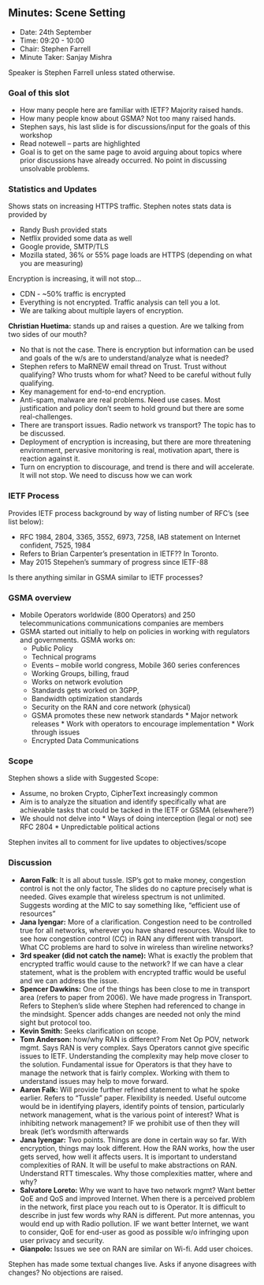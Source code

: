 ## Minutes: Scene Setting
* Date: 24th September
* Time: 09:20 - 10:00
* Chair: Stephen Farrell
* Minute Taker: Sanjay Mishra

Speaker is Stephen Farrell unless stated otherwise.

### Goal of this slot
* How many people here are familiar with IETF? Majority raised hands. 
* How many people know about GSMA?  Not too many raised hands.
* Stephen says, his last slide is for discussions/input for the goals of this workshop
* Read notewell – parts are highlighted 
* Goal is to get on the same page to avoid arguing about topics where prior discussions have already occurred.  No point in discussing unsolvable problems.

### Statistics and Updates
Shows stats on increasing HTTPS traffic. Stephen notes stats data is provided by
*    Randy Bush provided stats
*    Netflix provided some data as well
*    Google provide, SMTP/TLS
*    Mozilla stated, 36% or 55% page loads are HTTPS (depending on what you are measuring)

Encryption is increasing, it will not stop…
* CDN - ~50% traffic is encrypted
* Everything is not encrypted. Traffic analysis can tell you a lot. 
* We are talking about multiple layers of encryption.

__Christian Huetima:__ stands up and raises a question. Are we talking from two sides of our mouth? 

* No that is not the case. There is encryption but information can be used and goals of the w/s are to understand/analyze what is needed?
* Stephen refers to MaRNEW email thread on Trust. Trust without qualifying? Who trusts whom for what? Need to be careful without fully qualifying. 
* Key management for end-to-end encryption. 
* Anti-spam, malware are real problems. Need use cases. Most justification and policy don’t seem to hold ground but there are some real-challenges. 
* There are transport issues. Radio network vs transport? The topic has to be discussed.
* Deployment of encryption is increasing, but there are more threatening environment, pervasive monitoring is real, motivation apart, there is reaction against it.
* Turn on encryption to discourage, and trend is there and will accelerate. It will not stop. We need to discuss how we can work 
### IETF Process
Provides IETF process background by way of listing number of RFC’s (see list below):
*    RFC 1984, 2804, 3365, 3552, 6973, 7258, IAB statement on Internet confident, 7525, 1984
*    Refers to Brian Carpenter’s presentation in IETF?? In Toronto.
*    May 2015 Stepehen’s  summary of progress since IETF-88

Is there anything similar in GSMA similar to IETF processes?


### GSMA overview
* Mobile Operators worldwide (800 Operators) and 250 telecommunications communications companies are members
* GSMA started out initially to help on policies in working with regulators and governments. GSMA works on:
   *    Public Policy
   *    Technical programs
   *    Events – mobile world congress, Mobile 360 series conferences
   *    Working Groups, billing, fraud
   *    Works on network evolution
   *    Standards gets worked on 3GPP, 
   *    Bandwidth optimization standards
   *    Security on the RAN and core network (physical)
   *    GSMA promotes these new network standards
      *    Major network releases
      *    Work with operators to encourage implementation
      *    Work through issues
   *    Encrypted Data Communications

### Scope
Stephen shows a slide with Suggested Scope:
*    Assume, no broken Crypto, CipherText increasingly common
*    Aim is to analyze the situation and identify specifically what are achievable tasks that could be tacked in the IETF or GSMA (elsewhere?)
*    We should not delve into
    *    Ways of doing interception (legal or not) see RFC 2804
    *    Unpredictable political actions

Stephen invites all to comment for live updates to objectives/scope

### Discussion
* __Aaron Falk__: It is all about tussle. ISP’s got to make money, congestion control is not the only factor, The slides do no capture precisely what is needed. Gives example that wireless spectrum is not unlimited. Suggests wording at the MIC to say something like, “efficient use of resources”
* __Jana Iyengar:__ More of a clarification. Congestion need to be controlled true for all networks, wherever you have shared resources. Would like to see how congestion control (CC) in RAN any different with transport. What CC problems are hard to solve in wireless than wireline networks?
* __3rd speaker (did not catch the name):__ What is exactly the problem that encrypted traffic would cause to the network? If we can have a clear statement, what is the problem with encrypted traffic would be useful and we can address the issue.
* __Spencer Dawkins:__ One of the things has been close to me in transport area (refers to paper from 2006). We have made progress in Transport. Refers to Stephen’s slide where Stephen had referenced to change in the mindsight. Spencer adds changes are needed not only the mind sight but protocol too.
* __Kevin Smith:__ Seeks clarification on scope. 
* __Tom Anderson:__  how/why RAN is different? From Net Op POV, network mgmt. Says RAN is very complex. Says Operators cannot give specific issues to IETF. Understanding the complexity may help move closer to the solution. Fundamental issue for Operators is that they have to manage the network that is fairly complex. Working with them to understand issues may help to move forward.
* __Aaron Falk:__ Will provide further refined statement to what he spoke earlier. Refers to  “Tussle” paper. Flexibility is needed. Useful outcome would be in identifying players, identify points of tension, particularly network management, what is the various point of interest? What is inhibiting network management?  IF we prohibit use of then they will break (let’s wordsmith afterwards
* __Jana Iyengar:__ Two points. Things are done in certain way so far. With encryption, things may look different. How the RAN works, how the user gets served, how well it affects users. It is important to understand complexities of RAN. It will be useful to make abstractions on RAN. Understand RTT timescales. Why those complexities matter, where and why?
* __Salvatore Loreto:__ Why we want to have two network mgmt?  Want better QoE and QoS and improved Internet. When there is a perceived problem in the network, first place you reach out to is Operator. It is difficult to describe in just few words why RAN is different. Put more antennas, you would end up with Radio pollution. IF we want better Internet, we want to consider, QoE for end-user as good as possible w/o infringing upon user privacy and security.
* __Gianpolo:__ Issues we see on RAN are similar on Wi-fi. Add user choices. 

Stephen has made some textual changes live. Asks if anyone disagrees with changes? No objections are raised.

